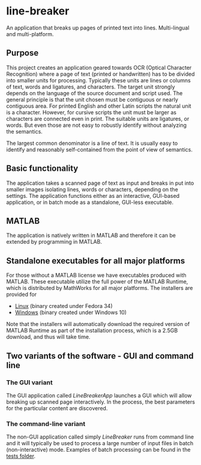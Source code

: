 # line-breaker
An application that breaks up pages of printed text into lines. Multi-lingual and multi-platform. 

## Purpose
This project creates an application geared towards OCR (Optical Character Recognition)
where a page of text (printed or handwritten) has to be divided into smaller
units for processing. Typically these units are lines or columns of text, 
words and ligatures, and characters. The target unit strongly depends
on the language of the source document and script used. The general
principle is that the unit chosen must be contiguous or nearly contiguous
area. For printed English and other Latin scripts the natural unit is a character.
However, for cursive scripts the unit must be larger as characters are connected
even in print. The suitable units are ligatures, or words. But even those
are not easy to robustly identify without analyzing the semantics.

The largest common denominator is a line of text. It is usually easy to identify
and reasonably self-contained from the point of view of semantics.

## Basic functionality
The application takes a scanned page of text as input and breaks in put into
smaller images isolating lines, words or characters, depending on the settings.
The application functions either as an interactive, GUI-based application,
or in batch mode as a standalone, GUI-less executable.

## MATLAB 
The application is natively written in MATLAB and therefore it can be extended
by programming in MATLAB.

## Standalone executables for all major platforms
For those without a MATLAB license we have executables produced with MATLAB.
These executable utilize the full power of the MATLAB Runtime, which 
is distributed by MathWorks for all major platforms. The installers
are provided for 

  * [Linux](./installers/Linux) (binary created under Fedora 34)
  * [Windows](./installers/Windows) (binary created under Windows 10)

Note that the installers will automatically download the required
version of MATLAB Runtime as part of the installation process, which
is a 2.5GB download, and thus will take time.
  
## Two variants of the software - GUI and command line

### The GUI variant
The GUI application called *LineBreakerApp* launches a GUI which will allow
breaking up scanned page interactively. In the process, the best parameters
for the particular content are discovered.

### The command-line variant
The non-GUI application called simply *LineBreaker* runs from command line
and it will typically be used to process a large number of input files
in batch (non-interactive) mode. Examples of batch processing can be found
in the [tests folder](./tests).









